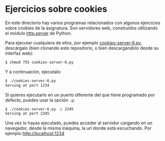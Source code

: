 # Ejercicios sobre cookies

En este directorio hay varios programas relacionados con algunos ejercicios
sobre cookies de la asignatura.
Son servidores web, construidos utilizando el módulo
[http.server](https://docs.python.org/3/library/http.server.html)
de Python.

Para ejecutar cualquiera de ellos,
por ejemplo [cookies-server-6.py](cookies-server-6.py),
descárgalo (bien clonando este repositorio, o bien
descargándolo desde su interfaz web):

```bash
$ chmod 755 cookies-server-6.py
```

Y a continuación, ejecutalo:

```bash
$ ./cookies-server-6.py
Serving at port 1234
```

Si quieres ejecutarlo en un puerto diferente del que tiene
programado por defecto, puedes usar la opción `-p`:

```bash
$ ./cookies-server-6.py -p 2345
Serving at port 2345
```

Una vez lo hayas ejecutado, puedes acceder al servidor
cargando en un navegador, desde la misma máquina,
la url donde está escuchando. Por ejemplo
[http://localhost:1234](http://localhost:1234)
